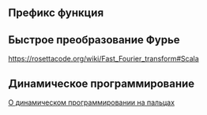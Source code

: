 
## Префикс функция


## Быстрое преобразование Фурье

https://rosettacode.org/wiki/Fast_Fourier_transform#Scala

##  Динамическое программирование

[О динамическом программировании на пальцах](https://habr.com/ru/articles/777618/)
